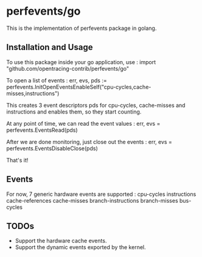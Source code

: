# perfevents/go
This is the implementation of perfevents package in golang.

## Installation and Usage
To use this package inside your go application, use :
import "github.com/opentracing-contrib/perfevents/go"

To open a list of events :
err, evs, pds := perfevents.InitOpenEventsEnableSelf("cpu-cycles,cache-misses,instructions")

This creates 3 event descriptors pds for cpu-cycles,
cache-misses and instructions and enables them, so they
start counting.

At any point of time, we can read the event values :
err, evs = perfevents.EventsRead(pds)

After we are done monitoring, just close out the events :
err, evs = perfevents.EventsDisableClose(pds)

That's it!

## Events
For now, 7 generic hardware events are supported :
cpu-cycles
instructions
cache-references
cache-misses
branch-instructions
branch-misses
bus-cycles

## TODOs
- Support the hardware cache events.
- Support the dynamic events exported by the kernel.
